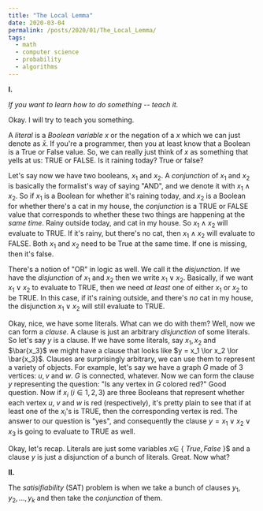 ```yaml
---
title: "The Local Lemma"
date: 2020-03-04
permalink: /posts/2020/01/The_Local_Lemma/
tags:
  - math
  - computer science
  - probability
  - algorithms
---
```


**I.**

_If you want to learn how to do something -- teach it._


Okay. I will try to teach you something.

A _literal_ is a _Boolean variable_ $x$ or the negation of a $x$ which we can just denote as $\bar{x}$. If you're a programmer, then you at least know that a Boolean is a True or False value. So, we can really just think of $x$ as something that yells at us: TRUE or FALSE. Is it raining today? True or false?

Let's say now we have two booleans, $x_1$ and $x_2$. A _conjunction_ of $x_1$ and $x_2$ is basically the formalist's way of saying "AND", and we denote it with $x_1 \land x_2$. So if $x_1$ is a Boolean for whether it's raining today, and $x_2$ is a Boolean for whether there's a cat in my house, the _conjunction_ is a TRUE or FALSE value that corresponds to whether these two things are happening at the _same time_. Rainy outside today, and cat in my house. So $x_1 \land x_2$ will evaluate to TRUE. If it's rainy, but there's no cat, then $x_1 \land x_2$ will evaluate to FALSE. Both $x_1$ and $x_2$ need to be True at the same time. If one is missing, then it's false.

There's a notion of "OR" in logic as well. We call it the _disjunction_. If we have the _disjunction_ of $x_1$ and $x_2$ then we write $x_1 \lor x_2$. Basically, if we want $x_1 \lor x_2$ to evaluate to TRUE, then we need *at least* one of either $x_1$ or $x_2$ to be TRUE. In this case, if it's raining outside, and there's *no* cat in my house, the disjunction $x_1 \lor x_2$ will still evaluate to TRUE.

Okay, nice, we have some literals. What can we do with them? Well, now we can form a _clause_. A clause is just an arbitrary _disjunction_ of some literals. So let's say $y$ is a clause. If we have some literals, say $x_1, x_2$ and $\bar{x_3}$ we might have a clause that looks like $y = x_1 \lor x_2 \lor \bar{x_3}$. Clauses are surprisingly arbitrary, we can use them to represent a variety of objects. For example, let's say we have a graph $G$ made of $3$ vertices: $u, v$ and $w$. $G$ is connected, whatever. Now we can form the clause $y$ representing the question: "Is any vertex in $G$ colored red?" Good question. Now if $x_i$ ($i \in { 1, 2, 3 }$) are three Booleans that represent whether each vertex $u$, $v$ and $w$ is red (respectively), it's pretty plain to see that if at least one of the $x_i$'s is TRUE, then the corresponding vertex is red. The answer to our question is "yes", and consequently the clause $y = x_1 \lor x_2 \lor x_3$ is going to evaluate to TRUE as well.

Okay, let's recap. Literals are just some variables $x \in$ { $True, False$ }$ and a clause $y$ is just a disjunction of a bunch of literals. Great. Now what?

**II.**

The _satisifiability_ (SAT) problem is when we take a bunch of clauses $y_1, y_2, ..., y_k$ and then take the _conjunction_ of them. 
